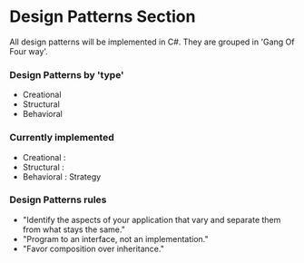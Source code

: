 # Design Patterns Section
All design patterns will be implemented in C#. They are grouped in 'Gang Of Four way'.
### Design Patterns by 'type'
* Creational
* Structural
* Behavioral

### Currently implemented
* Creational : 
* Structural :
* Behavioral : Strategy

### Design Patterns rules
* "Identify the aspects of your 
application that vary and separate 
them from what stays the same."
* "Program to an interface, not an 
implementation."
* "Favor composition over inheritance."